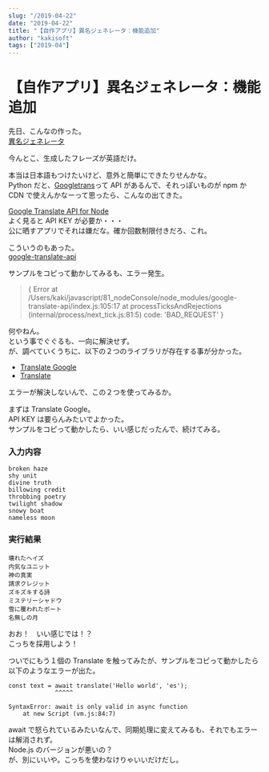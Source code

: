 ```yaml
---
slug: "/2019-04-22"
date: "2019-04-22"
title: "【自作アプリ】異名ジェネレータ：機能追加"
author: "kakisoft"
tags: ["2019-04"]
---
```

# 【自作アプリ】異名ジェネレータ：機能追加

先日、こんなの作った。  
[異名ジェネレータ](https://another-name-generator.netlify.com/)  

今んとこ、生成したフレーズが英語だけ。  

本当は日本語もつけたいけど、意外と簡単にできたりせんかな。  
Python だと、[Googletrans](https://py-googletrans.readthedocs.io/en/latest/)って API があるんで、それっぽいものが npm か CDN で使えんかなーって思ったら、こんなの出てきた。  

[Google Translate API for Node](https://www.npmjs.com/package/google-translate)  
よく見ると API KEY が必要か・・・  
公に晒すアプリでそれは嫌だな。確か回数制限付きだろ、これ。  

こういうのもあった。  
[google-translate-api](https://www.npmjs.com/package/google-translate-api)   

サンプルをコピって動かしてみるも、エラー発生。  
> { Error
    at /Users/kaki/javascript/81_nodeConsole/node_modules/google-translate-api/index.js:105:17
    at processTicksAndRejections (internal/process/next_tick.js:81:5) code: 'BAD_REQUEST' }


何やねん。  
という事でぐぐるも、一向に解決せず。  
が、調べていくうちに、以下の２つのライブラリが存在する事が分かった。  

 - [Translate Google](https://www.npmjs.com/package/translate-google)
 - [Translate](https://www.npmjs.com/package/translate)

エラーが解決しないんで、この２つを使ってみるか。  

まずは Translate Google。  
API KEY は要らんみたいでよかった。  
サンプルをコピって動かしたら、いい感じだったんで、続けてみる。  

### 入力内容
```
broken haze
shy unit
divine truth
billowing credit
throbbing poetry
twilight shadow
snowy boat
nameless moon
```
### 実行結果
```
壊れたヘイズ
内気なユニット
神の真実
請求クレジット
ズキズキする詩
ミステリーシャドウ
雪に覆われたボート
名無しの月
```

おお！　いい感じでは！？  
こっちを採用しよう！  

ついでにもう１個の Translate を触ってみたが、サンプルをコピって動かしたら以下のようなエラーが出た。  
```
const text = await translate('Hello world', 'es');
             ^^^^^

SyntaxError: await is only valid in async function
    at new Script (vm.js:84:7)
```
await で怒られているみたいなんで、同期処理に変えてみるも、それでもエラーは解消されず。  
Node.js のバージョンが悪いの？  
が、別にいいや。こっちを使わなけりゃいいだけだし。  
